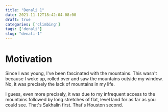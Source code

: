 ```yaml
---
title: "Denali 1"
date: 2021-11-12T18:42:04-08:00
draft: true
categories: ['climbing']
tags: ['denali']
slug: "denali-1"
---
```


# Motivation

Since I was young, I've been fascinated with the mountains.
This wasn't because I woke up, rolled over and saw the mountains outside my window.
No, it was precisely the lack of mountains in my life.

I guess, even more precisely, it was due to my infrequent access to the mountains followed by long stretches of flat, level land for as far as you could see.
That's Sakhalin first.
That's Houston second.

